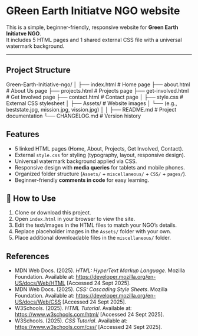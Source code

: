 # GReen Earth Initiatve NGO website

This is a simple, beginner-friendly, responsive website for **Green Earth Initiatve NGO**.  
It includes 5 HTML pages and 1 shared external CSS file with a universal watermark background.

---

## Project Structure
Green-Earth-Initiative-ngo/
│
├── index.html # Home page
├── about.html # About Us page
├── projects.html # Projects page
├── get-involved.html # Get Involved page
├── contact.html # Contact page
│
├── style.css # External CSS stylesheet
│
├── Assets/ # Website images
│ └── (e.g., beststate.jpg, mission.jpg, vission.jpg)
│
│
├── README.md # Project documentation
└── CHANGELOG.md # Version history


## Features
- 5 linked HTML pages (Home, About, Projects, Get Involved, Contact).
- External `style.css` for styling (typography, layout, responsive design).
- Universal watermark background applied via CSS.
- Responsive design with **media queries** for tablets and mobile phones.
- Organized folder structure (`Assets/` + `miscellaneous/` + `CSS/` + `pages/`).
- Beginner-friendly **comments in code** for easy learning.

## 📖 How to Use
1. Clone or download this project.
2. Open `index.html` in your browser to view the site.
3. Edit the text/images in the HTML files to match your NGO’s details.
4. Replace placeholder images in the `Assets/` folder with your own.
5. Place additional downloadable files in the `miscellaneous/` folder.

##  References
- MDN Web Docs. (2025). *HTML: HyperText Markup Language*. Mozilla Foundation. Available at: https://developer.mozilla.org/en-US/docs/Web/HTML [Accessed 24 Sept 2025].  
- MDN Web Docs. (2025). *CSS: Cascading Style Sheets*. Mozilla Foundation. Available at: https://developer.mozilla.org/en-US/docs/Web/CSS [Accessed 24 Sept 2025].  
- W3Schools. (2025). *HTML Tutorial*. Available at: https://www.w3schools.com/html/ [Accessed 24 Sept 2025].  
- W3Schools. (2025). *CSS Tutorial*. Available at: https://www.w3schools.com/css/ [Accessed 24 Sept 2025].
